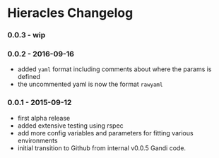 Hieracles Changelog
=======================

### 0.0.3 - wip

### 0.0.2 - 2016-09-16
- added `yaml` format including comments about where the params is defined
- the uncommented yaml is now the format `rawyaml`

### 0.0.1 - 2015-09-12
- first alpha release
- added extensive testing using rspec
- add more config variables and parameters for fitting various environments
- initial transition to Github from internal v0.0.5 Gandi code.
